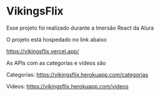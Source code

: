 # VikingsFlix

Esse projeto foi realizado durante a Imersão React da Alura

O projeto está hospedado no link abaixo

https://vikingsflix.vercel.app/


As APIs com as categorias e vídeos são

Categorias:
https://vikingsflix.herokuapp.com/categorias

Vídeos:
https://vikingsflix.herokuapp.com/videos
